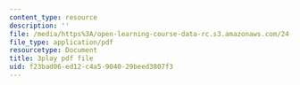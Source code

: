 ```yaml
---
content_type: resource
description: ''
file: /media/https%3A/open-learning-course-data-rc.s3.amazonaws.com/24-908-creole-languages-and-caribbean-identities-spring-2017/f23bad06ed12c4a5904029beed3807f3_z_YXJLMpxoM.pdf
file_type: application/pdf
resourcetype: Document
title: 3play pdf file
uid: f23bad06-ed12-c4a5-9040-29beed3807f3
---
```

